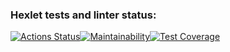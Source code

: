 ### Hexlet tests and linter status:
[![Actions Status](https://github.com/maxtiish/java-project-99/actions/workflows/hexlet-check.yml/badge.svg)](https://github.com/maxtiish/java-project-99/actions)[![Maintainability](https://api.codeclimate.com/v1/badges/e8f90065975ebb8d09e1/maintainability)](https://codeclimate.com/github/maxtiish/java-project-99/maintainability)[![Test Coverage](https://api.codeclimate.com/v1/badges/e8f90065975ebb8d09e1/test_coverage)](https://codeclimate.com/github/maxtiish/java-project-99/test_coverage)
